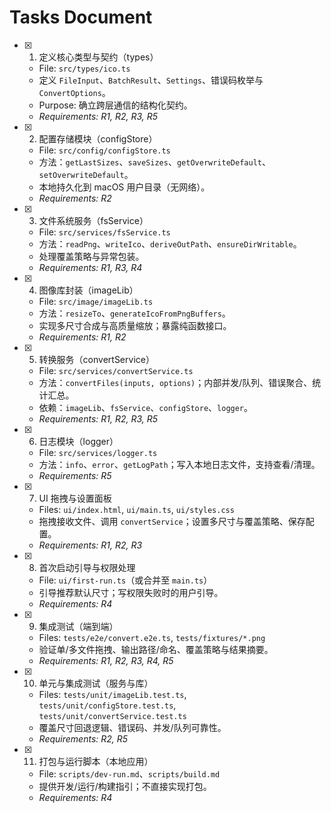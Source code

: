 # Tasks Document

- [x] 1. 定义核心类型与契约（types）
  - File: `src/types/ico.ts`
  - 定义 `FileInput`、`BatchResult`、`Settings`、错误码枚举与 `ConvertOptions`。
  - Purpose: 确立跨层通信的结构化契约。
  - _Requirements: R1, R2, R3, R5_

- [x] 2. 配置存储模块（configStore）
  - File: `src/config/configStore.ts`
  - 方法：`getLastSizes`、`saveSizes`、`getOverwriteDefault`、`setOverwriteDefault`。
  - 本地持久化到 macOS 用户目录（无网络）。
  - _Requirements: R2_

- [x] 3. 文件系统服务（fsService）
  - File: `src/services/fsService.ts`
  - 方法：`readPng`、`writeIco`、`deriveOutPath`、`ensureDirWritable`。
  - 处理覆盖策略与异常包装。
  - _Requirements: R1, R3, R4_

- [x] 4. 图像库封装（imageLib）
  - File: `src/image/imageLib.ts`
  - 方法：`resizeTo`、`generateIcoFromPngBuffers`。
  - 实现多尺寸合成与高质量缩放；暴露纯函数接口。
  - _Requirements: R1, R2_

- [x] 5. 转换服务（convertService）
  - File: `src/services/convertService.ts`
  - 方法：`convertFiles(inputs, options)`；内部并发/队列、错误聚合、统计汇总。
  - 依赖：`imageLib`、`fsService`、`configStore`、`logger`。
  - _Requirements: R1, R2, R3, R5_

- [x] 6. 日志模块（logger）
  - File: `src/services/logger.ts`
  - 方法：`info`、`error`、`getLogPath`；写入本地日志文件，支持查看/清理。
  - _Requirements: R5_

- [x] 7. UI 拖拽与设置面板
  - Files: `ui/index.html`, `ui/main.ts`, `ui/styles.css`
  - 拖拽接收文件、调用 `convertService`；设置多尺寸与覆盖策略、保存配置。
  - _Requirements: R1, R2, R3_

- [x] 8. 首次启动引导与权限处理
  - File: `ui/first-run.ts`（或合并至 `main.ts`）
  - 引导推荐默认尺寸；写权限失败时的用户引导。
  - _Requirements: R4_

- [x] 9. 集成测试（端到端）
  - Files: `tests/e2e/convert.e2e.ts`, `tests/fixtures/*.png`
  - 验证单/多文件拖拽、输出路径/命名、覆盖策略与结果摘要。
  - _Requirements: R1, R2, R3, R4, R5_

- [x] 10. 单元与集成测试（服务与库）
  - Files: `tests/unit/imageLib.test.ts`, `tests/unit/configStore.test.ts`, `tests/unit/convertService.test.ts`
  - 覆盖尺寸回退逻辑、错误码、并发/队列可靠性。
  - _Requirements: R2, R5_

- [x] 11. 打包与运行脚本（本地应用）
  - File: `scripts/dev-run.md`、`scripts/build.md`
  - 提供开发/运行/构建指引；不直接实现打包。
  - _Requirements: R4_
